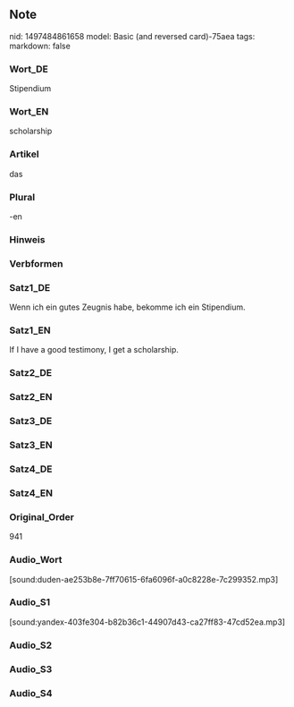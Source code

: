 ## Note
nid: 1497484861658
model: Basic (and reversed card)-75aea
tags: 
markdown: false

### Wort_DE
Stipendium

### Wort_EN
scholarship

### Artikel
das

### Plural
-en

### Hinweis


### Verbformen


### Satz1_DE
Wenn ich ein gutes Zeugnis habe, bekomme ich ein Stipendium.

### Satz1_EN
If I have a good testimony, I get a scholarship.

### Satz2_DE


### Satz2_EN


### Satz3_DE


### Satz3_EN


### Satz4_DE


### Satz4_EN


### Original_Order
941

### Audio_Wort
[sound:duden-ae253b8e-7ff70615-6fa6096f-a0c8228e-7c299352.mp3]

### Audio_S1
[sound:yandex-403fe304-b82b36c1-44907d43-ca27ff83-47cd52ea.mp3]

### Audio_S2


### Audio_S3


### Audio_S4

